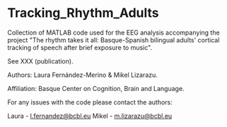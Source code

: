 # Tracking_Rhythm_Adults

Collection of MATLAB code used for the EEG analysis accompanying the project "The rhythm takes it all: Basque-Spanish bilingual adults' cortical tracking of speech after brief exposure to music". 

See XXX (publication). 

Authors: Laura Fernández-Merino & Mikel Lizarazu.

Affiliation: Basque Center on Cognition, Brain and Language. 

For any issues with the code please contact the authors:

Laura - l.fernandez@bcbl.eu
Mikel - m.lizarazu@bcbl.eu
